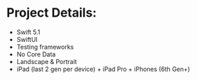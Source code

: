 # Project Details:
* Swift 5.1
* SwiftUI
* Testing frameworks
* No Core Data
* Landscape & Portrait
* iPad (last 2 gen per device) + iPad Pro + iPhones (6th Gen+)
